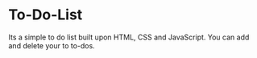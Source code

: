 # To-Do-List
Its a simple to do list built upon HTML, CSS and JavaScript. You can add and delete your to to-dos.

